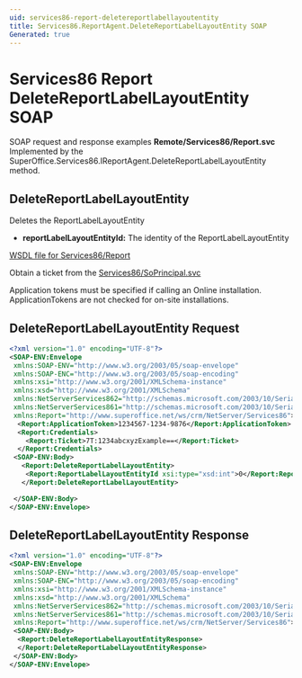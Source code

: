 ```yaml
---
uid: services86-report-deletereportlabellayoutentity
title: Services86.ReportAgent.DeleteReportLabelLayoutEntity SOAP
Generated: true
---
```


# Services86 Report DeleteReportLabelLayoutEntity SOAP

SOAP request and response examples **Remote/Services86/Report.svc**
Implemented by the <see cref="M:SuperOffice.Services86.IReportAgent.DeleteReportLabelLayoutEntity">SuperOffice.Services86.IReportAgent.DeleteReportLabelLayoutEntity</see> method.

## DeleteReportLabelLayoutEntity

Deletes the ReportLabelLayoutEntity

* **reportLabelLayoutEntityId:** The identity of the ReportLabelLayoutEntity



[WSDL file for Services86/Report](../Services86-Report.md)

Obtain a ticket from the [Services86/SoPrincipal.svc](../SoPrincipal/index.md)

Application tokens must be specified if calling an Online installation. ApplicationTokens are not checked for on-site installations.

## DeleteReportLabelLayoutEntity Request

```xml
<?xml version="1.0" encoding="UTF-8"?>
<SOAP-ENV:Envelope
 xmlns:SOAP-ENV="http://www.w3.org/2003/05/soap-envelope"
 xmlns:SOAP-ENC="http://www.w3.org/2003/05/soap-encoding"
 xmlns:xsi="http://www.w3.org/2001/XMLSchema-instance"
 xmlns:xsd="http://www.w3.org/2001/XMLSchema"
 xmlns:NetServerServices862="http://schemas.microsoft.com/2003/10/Serialization/Arrays"
 xmlns:NetServerServices861="http://schemas.microsoft.com/2003/10/Serialization/"
 xmlns:Report="http://www.superoffice.net/ws/crm/NetServer/Services86">
  <Report:ApplicationToken>1234567-1234-9876</Report:ApplicationToken>
  <Report:Credentials>
    <Report:Ticket>7T:1234abcxyzExample==</Report:Ticket>
  </Report:Credentials>
 <SOAP-ENV:Body>
   <Report:DeleteReportLabelLayoutEntity>
    <Report:ReportLabelLayoutEntityId xsi:type="xsd:int">0</Report:ReportLabelLayoutEntityId>
   </Report:DeleteReportLabelLayoutEntity>

 </SOAP-ENV:Body>
</SOAP-ENV:Envelope>

```


## DeleteReportLabelLayoutEntity Response

```xml
<?xml version="1.0" encoding="UTF-8"?>
<SOAP-ENV:Envelope
 xmlns:SOAP-ENV="http://www.w3.org/2003/05/soap-envelope"
 xmlns:SOAP-ENC="http://www.w3.org/2003/05/soap-encoding"
 xmlns:xsi="http://www.w3.org/2001/XMLSchema-instance"
 xmlns:xsd="http://www.w3.org/2001/XMLSchema"
 xmlns:NetServerServices862="http://schemas.microsoft.com/2003/10/Serialization/Arrays"
 xmlns:NetServerServices861="http://schemas.microsoft.com/2003/10/Serialization/"
 xmlns:Report="http://www.superoffice.net/ws/crm/NetServer/Services86">
 <SOAP-ENV:Body>
  <Report:DeleteReportLabelLayoutEntityResponse>
  </Report:DeleteReportLabelLayoutEntityResponse>
 </SOAP-ENV:Body>
</SOAP-ENV:Envelope>

```


